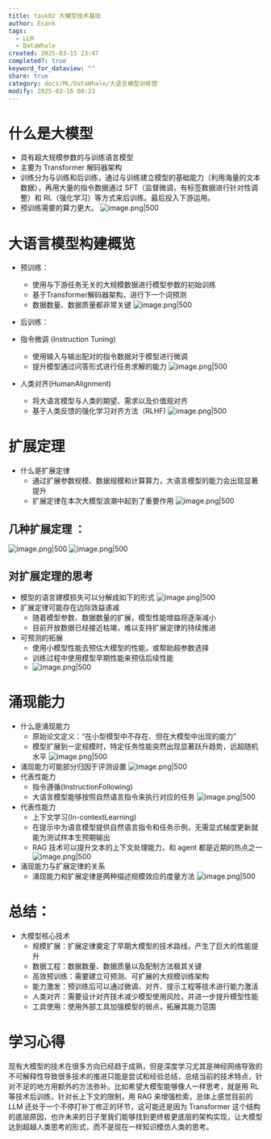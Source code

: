 ```yaml
---
title: task02 大模型技术基础
author: Ecank
tags:
  - LLM
  - DataWhale
created: 2025-03-15 23:47
completed?: true
keyword_for_dataview: ""
share: true
category: docs/ML/DataWhale/大语言模型训练营
modify: 2025-03-16 00:23
---
```

# 什么是大模型
* 具有超大规模参数的与训练语言模型
* 主要为 Transformer 解码器架构
* 训练分为与训练和后训练，通过与训练建立模型的基础能力（利用海量的文本数据），再用大量的指令数据通过 SFT（监督微调，有标签数据进行针对性调整）和 RL（强化学习）等方式来后训练。最后投入下游运用。
* 预训练需要的算力更大。
![image.png|500](https://eeecank-1325470508.cos.ap-shanghai.myqcloud.com/20250316000037.png)

# 大语言模型构建概览
* 预训练：
	* 使用与下游任务无关的大规模数据进行模型参数的初始训练
	* 基于Transformer解码器架构，进行下一个词预测
	* 数据数量、数据质量都非常关键
![image.png|500](https://eeecank-1325470508.cos.ap-shanghai.myqcloud.com/20250316000054.png)
* 后训练：
* 指令微调 (Instruction Tuning)
	* 使用输入与输出配对的指令数据对于模型进行微调
	* 提升模型通过问答形式进行任务求解的能力
![image.png|500](https://eeecank-1325470508.cos.ap-shanghai.myqcloud.com/20250316000117.png)


* 人类对齐(HumanAlignment) 
	* 将大语言模型与人类的期望、需求以及价值观对齐
	* 基于人类反馈的强化学习对齐方法（RLHF)
![image.png|500](https://eeecank-1325470508.cos.ap-shanghai.myqcloud.com/20250316000406.png)

# 扩展定理
* 什么是扩展定律
	* 通过扩展参数规模、数据规模和计算算力，大语言模型的能力会出现显著提升
	* 扩展定律在本次大模型浪潮中起到了重要作用
![image.png|500](https://eeecank-1325470508.cos.ap-shanghai.myqcloud.com/20250316000418.png)

## 几种扩展定理 ：
![image.png|500](https://eeecank-1325470508.cos.ap-shanghai.myqcloud.com/20250315235601.png)
![image.png|500](https://eeecank-1325470508.cos.ap-shanghai.myqcloud.com/20250315235616.png)
## 对扩展定理的思考
* 模型的语言建模损失可以分解成如下的形式
![image.png|500](https://eeecank-1325470508.cos.ap-shanghai.myqcloud.com/20250315235910.png)
* 扩展定律可能存在边际效益递减
	* 随着模型参数、数据数量的扩展，模型性能增益将逐渐减小
	* 目前开放数据已经接近枯竭，难以支持扩展定律的持续推进
* 可预测的拓展
	* 使用小模型性能去预估大模型的性能，或帮助超参数选择
	* 训练过程中使用模型早期性能来预估后续性能
	* ![image.png|500](https://eeecank-1325470508.cos.ap-shanghai.myqcloud.com/20250316000008.png)
# 涌现能力
* 什么是涌现能力
	* 原始论文定义：“在小型模型中不存在、但在大模型中出现的能力”
	* 模型扩展到一定规模时，特定任务性能突然出现显著跃升趋势，远超随机水平
![image.png|500](https://eeecank-1325470508.cos.ap-shanghai.myqcloud.com/20250316000514.png)
* 涌现能力可能部分归因于评测设置
![image.png|500](https://eeecank-1325470508.cos.ap-shanghai.myqcloud.com/20250316000545.png)
* 代表性能力
	* 指令遵循(InstructionFollowing)
	* 大语言模型能够按照自然语言指令来执行对应的任务
 ![image.png|500](https://eeecank-1325470508.cos.ap-shanghai.myqcloud.com/20250316001157.png)
* 代表性能力
	* 上下文学习(In-contextLearning)
	* 在提示中为语言模型提供自然语言指令和任务示例，无需显式梯度更新就能为测试样本生预期输出
	* RAG 技术可以提升文本的上下文处理能力，和 agent 都是近期的热点之一
![image.png|500](https://eeecank-1325470508.cos.ap-shanghai.myqcloud.com/20250316001804.png)
* 涌现能力与扩展定律的关系
	* 涌现能力和扩展定律是两种描述规模效应的度量方法
![image.png|500](https://eeecank-1325470508.cos.ap-shanghai.myqcloud.com/20250316001835.png)
# 总结：
* 大模型核心技术
	* 规模扩展：扩展定律奠定了早期大模型的技术路线，产生了巨大的性能提升
	* 数据工程：数据数量、数据质量以及配制方法极其关键
	* 高效预训练：需要建立可预测、可扩展的大规模训练架构
	* 能力激发：预训练后可以通过微调、对齐、提示工程等技术进行能力激活
	* 人类对齐：需要设计对齐技术减少模型使用风险，并进一步提升模型性能
	* 工具使用：使用外部工具加强模型的弱点，拓展其能力范围
# 学习心得
现有大模型的技术在很多方向已经趋于成熟，但是深度学习尤其是神经网络导致的不可解释性导致很多技术的推进只能是尝试和经验总结，总结当前的技术特点，针对不足的地方用额外的方法弥补。比如希望大模型能够像人一样思考，就是用 RL 等技术后训练，针对长上下文的限制，用 RAG 来增强检索，总体上感觉目前的 LLM 还处于一个不停打补丁修正的环节，这可能还是因为 Transformer 这个结构的底层原因，也许未来的日子里我们能够找到更终极更底层的架构实现，让大模型达到超越人类思考的形式，而不是现在一样知识模仿人类的思考。